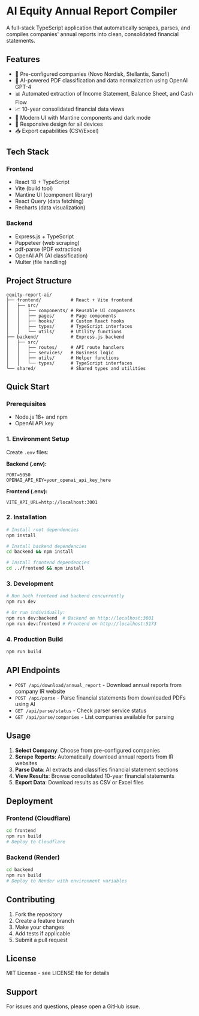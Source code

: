 # AI Equity Annual Report Compiler

A full-stack TypeScript application that automatically scrapes, parses, and compiles companies' annual reports into clean, consolidated financial statements.

## Features

- 🏢 Pre-configured companies (Novo Nordisk, Stellantis, Sanofi)
- 🤖 AI-powered PDF classification and data normalization using OpenAI GPT-4
- 📊 Automated extraction of Income Statement, Balance Sheet, and Cash Flow
- 📈 10-year consolidated financial data views
- 🎨 Modern UI with Mantine components and dark mode
- 📱 Responsive design for all devices
- 📥 Export capabilities (CSV/Excel)

## Tech Stack

### Frontend

- React 18 + TypeScript
- Vite (build tool)
- Mantine UI (component library)
- React Query (data fetching)
- Recharts (data visualization)

### Backend

- Express.js + TypeScript
- Puppeteer (web scraping)
- pdf-parse (PDF extraction)
- OpenAI API (AI classification)
- Multer (file handling)

## Project Structure

```
equity-report-ai/
├── frontend/           # React + Vite frontend
│   ├── src/
│   │   ├── components/ # Reusable UI components
│   │   ├── pages/      # Page components
│   │   ├── hooks/      # Custom React hooks
│   │   ├── types/      # TypeScript interfaces
│   │   └── utils/      # Utility functions
├── backend/            # Express.js backend
│   ├── src/
│   │   ├── routes/     # API route handlers
│   │   ├── services/   # Business logic
│   │   ├── utils/      # Helper functions
│   │   └── types/      # TypeScript interfaces
└── shared/             # Shared types and utilities
```

## Quick Start

### Prerequisites

- Node.js 18+ and npm
- OpenAI API key

### 1. Environment Setup

Create `.env` files:

**Backend (.env):**

```env
PORT=5050
OPENAI_API_KEY=your_openai_api_key_here
```

**Frontend (.env):**

```env
VITE_API_URL=http://localhost:3001
```

### 2. Installation

```bash
# Install root dependencies
npm install

# Install backend dependencies
cd backend && npm install

# Install frontend dependencies
cd ../frontend && npm install
```

### 3. Development

```bash
# Run both frontend and backend concurrently
npm run dev

# Or run individually:
npm run dev:backend  # Backend on http://localhost:3001
npm run dev:frontend # Frontend on http://localhost:5173
```

### 4. Production Build

```bash
npm run build
```

## API Endpoints

- `POST /api/download/annual_report` - Download annual reports from company IR website
- `POST /api/parse` - Parse financial statements from downloaded PDFs using AI
- `GET /api/parse/status` - Check parser service status
- `GET /api/parse/companies` - List companies available for parsing

## Usage

1. **Select Company**: Choose from pre-configured companies
2. **Scrape Reports**: Automatically download annual reports from IR websites
3. **Parse Data**: AI extracts and classifies financial statement sections
4. **View Results**: Browse consolidated 10-year financial statements
5. **Export Data**: Download results as CSV or Excel files

## Deployment

### Frontend (Cloudflare)

```bash
cd frontend
npm run build
# Deploy to Cloudflare
```

### Backend (Render)

```bash
cd backend
npm run build
# Deploy to Render with environment variables
```

## Contributing

1. Fork the repository
2. Create a feature branch
3. Make your changes
4. Add tests if applicable
5. Submit a pull request

## License

MIT License - see LICENSE file for details

## Support

For issues and questions, please open a GitHub issue.
